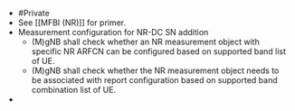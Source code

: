 - #Private
- See [[MFBI (NR)]] for primer.
- Measurement configuration for NR-DC SN addition
	- (M)gNB shall check whether an NR measurement object with specific NR ARFCN can be configured based on supported band list of UE.
	- (M)gNB shall check whether the NR measurement object needs to be associated with report configuration based on supported band combination list of UE.
-